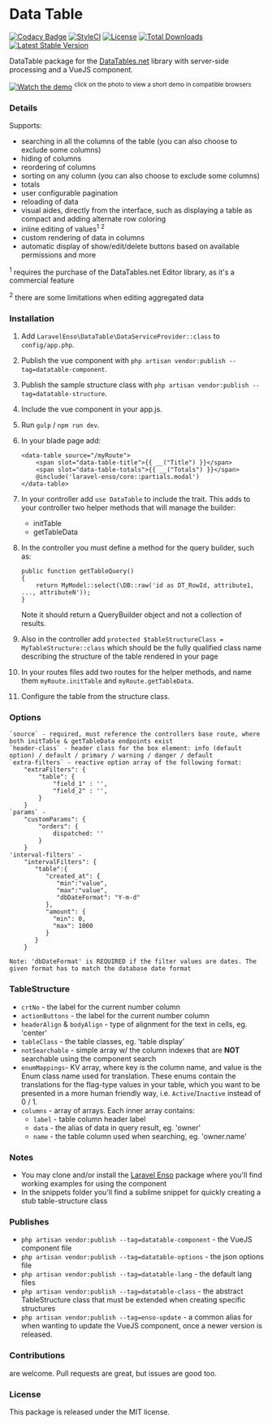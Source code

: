 <!--h-->
# Data Table
[![Codacy Badge](https://api.codacy.com/project/badge/Grade/ee67de45d1f14dbd98eb72c8cf972902)](https://www.codacy.com/app/laravel-enso/DataTable?utm_source=github.com&amp;utm_medium=referral&amp;utm_content=laravel-enso/DataTable&amp;utm_campaign=Badge_Grade)
[![StyleCI](https://styleci.io/repos/85495802/shield?branch=master)](https://styleci.io/repos/85495802)
[![License](https://poser.pugx.org/laravel-enso/datatable/license)](https://https://packagist.org/packages/laravel-enso/datatable)
[![Total Downloads](https://poser.pugx.org/laravel-enso/datatable/downloads)](https://packagist.org/packages/laravel-enso/datatable)
[![Latest Stable Version](https://poser.pugx.org/laravel-enso/datatable/version)](https://packagist.org/packages/laravel-enso/datatable)
<!--/h-->

DataTable package for the [DataTables.net](https://datatables.net/) library with server-side processing and a VueJS component.

[![Watch the demo](https://laravel-enso.github.io/datatable/screenshots/Selection_001.png)](https://laravel-enso.github.io/datatable/videos/demo_01.webm)
<sup>click on the photo to view a short demo in compatible browsers</sup>

### Details
Supports:
- searching in all the columns of the table (you can also choose to exclude some columns)
- hiding of columns
- reordering of columns
- sorting on any column (you can also choose to exclude some columns)
- totals
- user configurable pagination
- reloading of data
- visual aides, directly from the interface, such as displaying a table as compact and adding alternate row coloring
- inline editing of values<sup>1</sup> <sup>2</sup>
- custom rendering of data in columns
- automatic display of show/edit/delete buttons based on available permissions
and more

<sup>1</sup> requires the purchase of the DataTables.net Editor library, as it's a commercial feature

<sup>2</sup> there are some limitations when editing aggregated data

### Installation

1. Add `LaravelEnso\DataTable\DataServiceProvider::class` to `config/app.php`.

2. Publish the vue component with `php artisan vendor:publish --tag=datatable-component`.

3. Publish the sample structure class with `php artisan vendor:publish --tag=datatable-structure`.

4. Include the vue component in your app.js.

5. Run `gulp` / `npm run dev`.

6. In your blade page add:

    ```
    <data-table source="/myRoute">
        <span slot="data-table-title">{{ __("Title") }}</span>
        <span slot="data-table-totals">{{ __("Totals") }}</span>
        @include('laravel-enso/core::partials.modal')
    </data-table>
    ```

7. In your controller add `use DataTable` to include the trait. This adds to your controller two helper methods that will manage the builder:
	- initTable
	- getTableData

8. In the controller you must define a method for the query builder, such as:

    ```
    public function getTableQuery()
    {
        return MyModel::select(\DB::raw('id as DT_RowId, attribute1, ..., attributeN'));
    }
    ```

    Note it should return a QueryBuilder object and not a collection of results.

9. Also in the controller add `protected $tableStructureClass = MyTableStructure::class` which should be the fully qualified class name describing the structure of the table rendered in your page

10. In your routes files add two routes for the helper methods, and name them `myRoute.initTable` and `myRoute.getTableData`.

11. Configure the table from the structure class.

### Options

	`source` - required, must reference the controllers base route, where both initTable & getTableData endpoints exist
	`header-class` - header class for the box element: info (default option) / default / primary / warning / danger / default
	`extra-filters` - reactive option array of the following format:
		"extraFilters": {
	        "table": {
	            "field_1" : '',
	            "field_2" : '',
	        }
	    }
    `params` -
	    "customParams": {
            "orders": {
                dispatched: ''
            }
        }
    'interval-filters' -
        "intervalFilters": {
           "table":{
              "created_at": {
                 "min":"value",
                 "max":"value",
                 "dbDateFormat": "Y-m-d"
              },
              "amount": {
                "min": 0,
                "max": 1000
              }
           }
        }

	Note: 'dbDateFormat' is REQUIRED if the filter values are dates. The given format has to match the database date format

### TableStructure
  - `crtNo` - the label for the current number column
  - `actionButtons` - the label for the current number column
  - `headerAlign` & `bodyAlign` - type of alignment for the text in cells, eg. 'center'
  - `tableClass` - the table classes, eg. 'table display'
  - `notSearchable` - simple array w/ the column indexes that are **NOT** searchable using the component search
  - `enumMappings`- KV array, where key is the column name, and value is the Enum class name used for translation. These enums contain the translations for the flag-type values in your table, which you want to be presented in a more human friendly way, i.e. `Active`/`Inactive` instead of 0 / 1.
  - `columns` - array of arrays. Each inner array contains:
     - `label` - table column header label
     - `data` - the alias of data in query result, eg. 'owner'
     - `name` - the table column used when searching, eg. 'owner.name'

### Notes

- You may clone and/or install the [Laravel Enso](https://github.com/laravel-enso/Enso) package where you'll find working examples for using the component
- In the snippets folder you'll find a sublime snippet for quickly creating a stub table-structure class



### Publishes

- `php artisan vendor:publish --tag=datatable-component` - the VueJS component file
- `php artisan vendor:publish --tag=datatable-options` - the json options file
- `php artisan vendor:publish --tag=datatable-lang` - the default lang files
- `php artisan vendor:publish --tag=datatable-class` - the abstract TableStructure class that must be extended when creating specific structures
- `php artisan vendor:publish --tag=enso-update` - a common alias for when wanting to update the VueJS component,
once a newer version is released.


<!--h-->
### Contributions

are welcome. Pull requests are great, but issues are good too.

### License

This package is released under the MIT license.
<!--/h-->